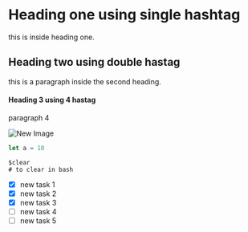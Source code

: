 # Heading one using single hashtag

this is inside heading one.

## Heading two using double hastag

this is a paragraph inside the second heading.

#### Heading 3 using 4 hastag
paragraph 4

![New Image](https://octodex.github.com/images/yaktocat.png)

``` javascript
let a = 10
```

```
$clear
# to clear in bash
```

- [x] new task 1
- [x] new task 2
- [x] new task 3
- [ ] new task 4
- [ ] new task 5
